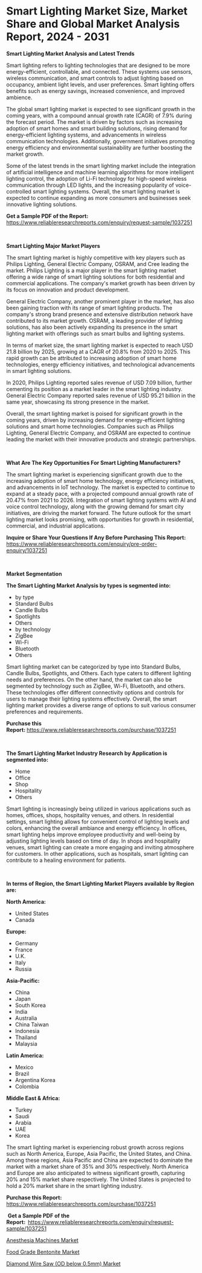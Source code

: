 <p><h1>Smart Lighting Market Size, Market Share and Global Market Analysis Report, 2024 - 2031</h1></p><p><strong>Smart Lighting Market Analysis and Latest Trends</strong></p>
<p><p>Smart lighting refers to lighting technologies that are designed to be more energy-efficient, controllable, and connected. These systems use sensors, wireless communication, and smart controls to adjust lighting based on occupancy, ambient light levels, and user preferences. Smart lighting offers benefits such as energy savings, increased convenience, and improved ambience.</p><p>The global smart lighting market is expected to see significant growth in the coming years, with a compound annual growth rate (CAGR) of 7.9% during the forecast period. The market is driven by factors such as increasing adoption of smart homes and smart building solutions, rising demand for energy-efficient lighting systems, and advancements in wireless communication technologies. Additionally, government initiatives promoting energy efficiency and environmental sustainability are further boosting the market growth.</p><p>Some of the latest trends in the smart lighting market include the integration of artificial intelligence and machine learning algorithms for more intelligent lighting control, the adoption of Li-Fi technology for high-speed wireless communication through LED lights, and the increasing popularity of voice-controlled smart lighting systems. Overall, the smart lighting market is expected to continue expanding as more consumers and businesses seek innovative lighting solutions.</p></p>
<p><strong>Get a Sample PDF of the Report:&nbsp;</strong> <a href="https://www.reliableresearchreports.com/enquiry/request-sample/1037251">https://www.reliableresearchreports.com/enquiry/request-sample/1037251</a></p>
<p>&nbsp;</p>
<p><strong>Smart Lighting Major Market Players</strong></p>
<p><p>The smart lighting market is highly competitive with key players such as Philips Lighting, General Electric Company, OSRAM, and Cree leading the market. Philips Lighting is a major player in the smart lighting market offering a wide range of smart lighting solutions for both residential and commercial applications. The company's market growth has been driven by its focus on innovation and product development.</p><p>General Electric Company, another prominent player in the market, has also been gaining traction with its range of smart lighting products. The company's strong brand presence and extensive distribution network have contributed to its market growth. OSRAM, a leading provider of lighting solutions, has also been actively expanding its presence in the smart lighting market with offerings such as smart bulbs and lighting systems.</p><p>In terms of market size, the smart lighting market is expected to reach USD 21.8 billion by 2025, growing at a CAGR of 20.8% from 2020 to 2025. This rapid growth can be attributed to increasing adoption of smart home technologies, energy efficiency initiatives, and technological advancements in smart lighting solutions.</p><p>In 2020, Philips Lighting reported sales revenue of USD 7.09 billion, further cementing its position as a market leader in the smart lighting industry. General Electric Company reported sales revenue of USD 95.21 billion in the same year, showcasing its strong presence in the market.</p><p>Overall, the smart lighting market is poised for significant growth in the coming years, driven by increasing demand for energy-efficient lighting solutions and smart home technologies. Companies such as Philips Lighting, General Electric Company, and OSRAM are expected to continue leading the market with their innovative products and strategic partnerships.</p></p>
<p>&nbsp;</p>
<p><strong>What Are The Key Opportunities For Smart Lighting Manufacturers?</strong></p>
<p><p>The smart lighting market is experiencing significant growth due to the increasing adoption of smart home technology, energy efficiency initiatives, and advancements in IoT technology. The market is expected to continue to expand at a steady pace, with a projected compound annual growth rate of 20.47% from 2021 to 2026. Integration of smart lighting systems with AI and voice control technology, along with the growing demand for smart city initiatives, are driving the market forward. The future outlook for the smart lighting market looks promising, with opportunities for growth in residential, commercial, and industrial applications.</p></p>
<p><strong>Inquire or Share Your Questions If Any Before Purchasing This Report:</strong> <a href="https://www.reliableresearchreports.com/enquiry/pre-order-enquiry/1037251">https://www.reliableresearchreports.com/enquiry/pre-order-enquiry/1037251</a></p>
<p>&nbsp;</p>
<p><strong>Market Segmentation</strong></p>
<p><strong>The Smart Lighting Market Analysis by types is segmented into:</strong></p>
<p><ul><li>by type</li><li>Standard Bulbs</li><li>Candle Bulbs</li><li>Spotlights</li><li>Others</li><li>by technology</li><li>ZigBee</li><li>Wi-Fi</li><li>Bluetooth</li><li>Others</li></ul></p>
<p><p>Smart lighting market can be categorized by type into Standard Bulbs, Candle Bulbs, Spotlights, and Others. Each type caters to different lighting needs and preferences. On the other hand, the market can also be segmented by technology such as ZigBee, Wi-Fi, Bluetooth, and others. These technologies offer different connectivity options and controls for users to manage their lighting systems effectively. Overall, the smart lighting market provides a diverse range of options to suit various consumer preferences and requirements.</p></p>
<p><strong>Purchase this Report:&nbsp;</strong><a href="https://www.reliableresearchreports.com/purchase/1037251">https://www.reliableresearchreports.com/purchase/1037251</a></p>
<p>&nbsp;</p>
<p><strong>The Smart Lighting Market Industry Research by Application is segmented into:</strong></p>
<p><ul><li>Home</li><li>Office</li><li>Shop</li><li>Hospitality</li><li>Others</li></ul></p>
<p><p>Smart lighting is increasingly being utilized in various applications such as homes, offices, shops, hospitality venues, and others. In residential settings, smart lighting allows for convenient control of lighting levels and colors, enhancing the overall ambiance and energy efficiency. In offices, smart lighting helps improve employee productivity and well-being by adjusting lighting levels based on time of day. In shops and hospitality venues, smart lighting can create a more engaging and inviting atmosphere for customers. In other applications, such as hospitals, smart lighting can contribute to a healing environment for patients.</p></p>
<p>&nbsp;</p>
<p><strong>In terms of Region, the Smart Lighting Market Players available by Region are:</strong></p>
<p>
    <p> <strong> North America: </strong>
        <ul>
            <li>United States</li>
            <li>Canada</li>
        </ul>
        </p> 
    <p> <strong> Europe: </strong>
        <ul>
            <li>Germany</li>
            <li>France</li>
            <li>U.K.</li>
            <li>Italy</li>
            <li>Russia</li>
        </ul>
        </p> 
    <p> <strong> Asia-Pacific: </strong>
        <ul>
            <li>China</li>
            <li>Japan</li>
            <li>South Korea</li>
            <li>India</li>
            <li>Australia</li>
            <li>China Taiwan</li>
            <li>Indonesia</li>
            <li>Thailand</li>
            <li>Malaysia</li>
        </ul>
        </p> 
    <p> <strong> Latin America: </strong>
        <ul>
            <li>Mexico</li>
            <li>Brazil</li>
            <li>Argentina Korea</li>
            <li>Colombia</li>
        </ul>
        </p> 
    <p> <strong> Middle East & Africa: </strong>
        <ul>
            <li>Turkey</li>
            <li>Saudi</li>
            <li>Arabia</li>
            <li>UAE</li>
            <li>Korea</li>
        </ul>
    </p>
    </p>
<p><p>The smart lighting market is experiencing robust growth across regions such as North America, Europe, Asia Pacific, the United States, and China. Among these regions, Asia Pacific and China are expected to dominate the market with a market share of 35% and 30% respectively. North America and Europe are also anticipated to witness significant growth, capturing 20% and 15% market share respectively. The United States is projected to hold a 20% market share in the smart lighting industry.</p></p>
<p><strong>Purchase this Report: </strong><a href="https://www.reliableresearchreports.com/purchase/1037251">https://www.reliableresearchreports.com/purchase/1037251</a></p>
<p>&nbsp;<strong>Get a Sample PDF of the Report:&nbsp;&nbsp;</strong><a href="https://www.reliableresearchreports.com/enquiry/request-sample/1037251">https://www.reliableresearchreports.com/enquiry/request-sample/1037251</a></p>
<p><strong></strong></p>
<p><p><a href="https://www.linkedin.com/pulse/anesthesia-machines-market-goal-estimating-size-future-growth-b8juc?trackingId=T6RTjwoqAo8JFNPMjBjWxw%3D%3D">Anesthesia Machines Market</a></p><p><a href="https://www.linkedin.com/pulse/food-grade-bentonite-market-provides-comprehensive-analysis-iof7c?trackingId=qrvYplo0A%2FgzScAVaAy1vw%3D%3D">Food Grade Bentonite Market</a></p><p><a href="https://www.linkedin.com/pulse/diamond-wire-saw-od-below-05mm-market-research-report-forecasted-4cehc?trackingId=76vpyVGzPMUWix1zD3aexg%3D%3D">Diamond Wire Saw (OD below 0.5mm) Market</a></p></p>